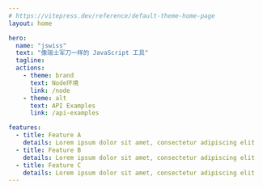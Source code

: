 ```yaml
---
# https://vitepress.dev/reference/default-theme-home-page
layout: home

hero:
  name: "jswiss"
  text: "像瑞士军刀一样的 JavaScript 工具"
  tagline:
  actions:
    - theme: brand
      text: Node环境
      link: /node
    - theme: alt
      text: API Examples
      link: /api-examples

features:
  - title: Feature A
    details: Lorem ipsum dolor sit amet, consectetur adipiscing elit
  - title: Feature B
    details: Lorem ipsum dolor sit amet, consectetur adipiscing elit
  - title: Feature C
    details: Lorem ipsum dolor sit amet, consectetur adipiscing elit
---
```

